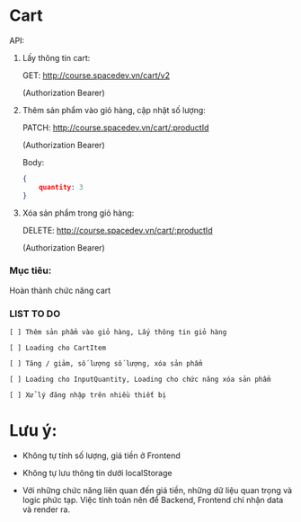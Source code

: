 # Cart

API:

1. Lấy thông tin cart:

    GET: http://course.spacedev.vn/cart/v2

    (Authorization Bearer)

2. Thêm sản phẩm vào giỏ hàng, cập nhật số lượng:

    PATCH: http://course.spacedev.vn/cart/:productId

    (Authorization Bearer)

    Body:
    ```json
    {
        quantity: 3
    }
    ```

3. Xóa sản phẩm trong giỏ hàng:

    DELETE: http://course.spacedev.vn/cart/:productId

    (Authorization Bearer)



### Mục tiêu:

Hoàn thành chức năng cart

### LIST TO DO

    [ ] Thêm sản phẩm vào giỏ hàng, Lấy thông tin giỏ hàng

    [ ] Loading cho CartItem

    [ ] Tăng / giảm, số lượng số lượng, xóa sản phẩm

    [ ] Loading cho InputQuantity, Loading cho chức năng xóa sản phẩm

    [ ] Xử lý đăng nhập trên nhiều thiết bị


# Lưu ý:

- Không tự tính số lượng, giá tiền ở Frontend

- Không tự lưu thông tin dưới localStorage

- Với những chức năng liên quan đến giá tiền, những dữ liệu quan trọng và logic phức tạp. Việc tính toán nên để Backend, Frontend chỉ nhận data và render ra.